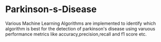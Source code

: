 # Parkinson-s-Disease
Various Machine Learning Algorithms are implemented to identify which algorithm is best for the detection of parkinson's disease using varuous performance metrics like accuracy,precision,recall and f1 score etc.
